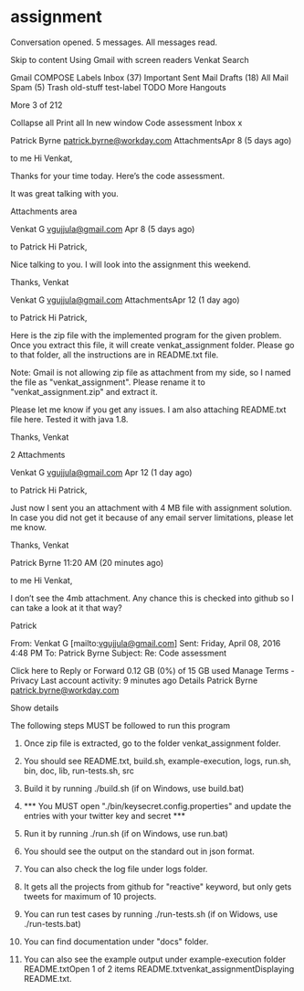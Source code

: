 # assignment

Conversation opened. 5 messages. All messages read.

Skip to content
Using Gmail with screen readers
Venkat
Search



Gmail
COMPOSE
Labels
Inbox (37)
Important
Sent Mail
Drafts (18)
All Mail
Spam (5)
Trash
old-stuff
test-label
TODO
More 
Hangouts

 
 
 
  More 
3 of 212  
 
Collapse all Print all In new window
Code assessment
Inbox
x 

Patrick Byrne <patrick.byrne@workday.com>
AttachmentsApr 8 (5 days ago)

to me 
Hi Venkat,
 
Thanks for your time today. Here’s the code assessment.
 
It was great talking with you.

Attachments area

Venkat G <vgujjula@gmail.com>
Apr 8 (5 days ago)

to Patrick 
Hi Patrick,

Nice talking to you. I will look into the assignment this weekend.

Thanks,
Venkat


Venkat G <vgujjula@gmail.com>
AttachmentsApr 12 (1 day ago)

to Patrick 
Hi Patrick,

Here is the zip file with the implemented program for the given problem. Once you extract this file, it will create venkat_assignment folder. Please go to that folder, all the instructions are in README.txt file.

Note: Gmail is not allowing zip file as attachment from my side, so I named the file as "venkat_assignment". Please rename it to "venkat_assignment.zip" and extract it.

Please let me know if you get any issues. I am also attaching README.txt file here.
Tested it with java 1.8.

Thanks,
Venkat

2 Attachments 
 

Venkat G <vgujjula@gmail.com>
Apr 12 (1 day ago)

to Patrick 
Hi Patrick,

Just now I sent you an attachment with 4 MB file with assignment solution. In case you did not get it because of any email server limitations, please let me know.

Thanks,
Venkat


Patrick Byrne
11:20 AM (20 minutes ago)

to me 
Hi Venkat,
 
I don’t see the 4mb attachment.
Any chance this is checked into github so I can take a look at it that way?
 
Patrick
 
From: Venkat G [mailto:vgujjula@gmail.com] 
Sent: Friday, April 08, 2016 4:48 PM
To: Patrick Byrne
Subject: Re: Code assessment

	
Click here to Reply or Forward
0.12 GB (0%) of 15 GB used
Manage
Terms - Privacy
Last account activity: 9 minutes ago
Details
Patrick Byrne
patrick.byrne@workday.com

Show details

The following steps MUST be followed to run this program

1. Once zip file is extracted, go to the folder venkat_assignment folder.

2. You should see README.txt, build.sh, example-execution, logs, run.sh, bin, doc, lib, run-tests.sh, src

3. Build it by running ./build.sh (if on Windows, use build.bat)

4. *** You MUST open "./bin/keysecret.config.properties" and update the entries with your twitter key and secret ***

5. Run it by running  ./run.sh (if on Windows, use run.bat)

6. You should see the output on the standard out in json format.

7. You can also check the log file under logs folder.

8. It gets all the projects from github for "reactive" keyword, but only gets tweets for maximum of 10 projects.

9. You can run test cases by running ./run-tests.sh (if on Widows, use ./run-tests.bat)

10. You can find documentation under "docs" folder.

11. You can also see the example output under example-execution folder
README.txtOpen
1 of 2 items
README.txtvenkat_assignmentDisplaying README.txt.
